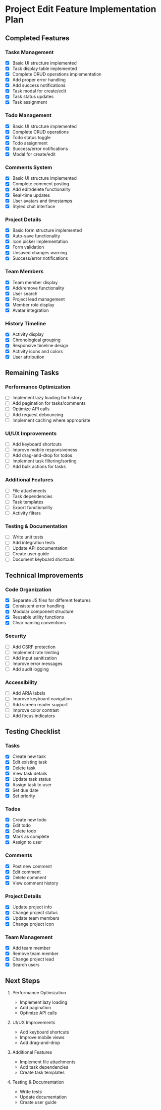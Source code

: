 # Project Edit Feature Implementation Plan

## Completed Features

### Tasks Management
- [x] Basic UI structure implemented
- [x] Task display table implemented
- [x] Complete CRUD operations implementation
- [x] Add proper error handling
- [x] Add success notifications
- [x] Task modal for create/edit
- [x] Task status updates
- [x] Task assignment

### Todo Management
- [x] Basic UI structure implemented
- [x] Complete CRUD operations
- [x] Todo status toggle
- [x] Todo assignment
- [x] Success/error notifications
- [x] Modal for create/edit

### Comments System
- [x] Basic UI structure implemented
- [x] Complete comment posting
- [x] Add edit/delete functionality
- [x] Real-time updates
- [x] User avatars and timestamps
- [x] Styled chat interface

### Project Details
- [x] Basic form structure implemented
- [x] Auto-save functionality
- [x] Icon picker implementation
- [x] Form validation
- [x] Unsaved changes warning
- [x] Success/error notifications

### Team Members
- [x] Team member display
- [x] Add/remove functionality
- [x] User search
- [x] Project lead management
- [x] Member role display
- [x] Avatar integration

### History Timeline
- [x] Activity display
- [x] Chronological grouping
- [x] Responsive timeline design
- [x] Activity icons and colors
- [x] User attribution

## Remaining Tasks

### Performance Optimization
- [ ] Implement lazy loading for history
- [ ] Add pagination for tasks/comments
- [ ] Optimize API calls
- [ ] Add request debouncing
- [ ] Implement caching where appropriate

### UI/UX Improvements
- [ ] Add keyboard shortcuts
- [ ] Improve mobile responsiveness
- [ ] Add drag-and-drop for todos
- [ ] Implement task filtering/sorting
- [ ] Add bulk actions for tasks

### Additional Features
- [ ] File attachments
- [ ] Task dependencies
- [ ] Task templates
- [ ] Export functionality
- [ ] Activity filters

### Testing & Documentation
- [ ] Write unit tests
- [ ] Add integration tests
- [ ] Update API documentation
- [ ] Create user guide
- [ ] Document keyboard shortcuts

## Technical Improvements

### Code Organization
- [x] Separate JS files for different features
- [x] Consistent error handling
- [x] Modular component structure
- [x] Reusable utility functions
- [x] Clear naming conventions

### Security
- [ ] Add CSRF protection
- [ ] Implement rate limiting
- [ ] Add input sanitization
- [ ] Improve error messages
- [ ] Add audit logging

### Accessibility
- [ ] Add ARIA labels
- [ ] Improve keyboard navigation
- [ ] Add screen reader support
- [ ] Improve color contrast
- [ ] Add focus indicators

## Testing Checklist

### Tasks
- [x] Create new task
- [x] Edit existing task
- [x] Delete task
- [x] View task details
- [x] Update task status
- [x] Assign task to user
- [x] Set due date
- [x] Set priority

### Todos
- [x] Create new todo
- [x] Edit todo
- [x] Delete todo
- [x] Mark as complete
- [x] Assign to user

### Comments
- [x] Post new comment
- [x] Edit comment
- [x] Delete comment
- [x] View comment history

### Project Details
- [x] Update project info
- [x] Change project status
- [x] Update team members
- [x] Change project icon

### Team Management
- [x] Add team member
- [x] Remove team member
- [x] Change project lead
- [x] Search users

## Next Steps

1. Performance Optimization
   - Implement lazy loading
   - Add pagination
   - Optimize API calls

2. UI/UX Improvements
   - Add keyboard shortcuts
   - Improve mobile views
   - Add drag-and-drop

3. Additional Features
   - Implement file attachments
   - Add task dependencies
   - Create task templates

4. Testing & Documentation
   - Write tests
   - Update documentation
   - Create user guide
